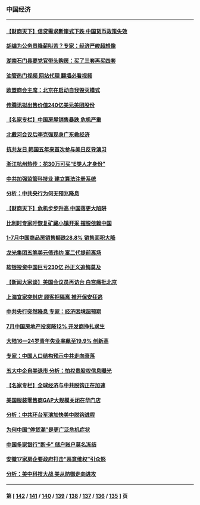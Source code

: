 ### 中国经济
---
#### [【财商天下】信贷需求断崖式下跌 中国货币政策失效](../../pages/ncid283/n13803974.md?08170845) 
#### [胡编为公务员降薪叫苦？专家：经济严峻超想像](../../pages/ncid283/n13803936.md?08170845) 
#### [湖南石门县要党官带头购房：买了三套再买四套](../../pages/ncid283/n13803897.md?08170845) 
#### [油管热门视频 网站代理 翻墙必看视频](http://209.222.30.114:81/youtube.html?08170845)
#### [欧盟商会主席：北京在启动自我毁灭模式](../../pages/ncid283/n13803322.md?08170845) 
#### [传腾讯拟出售价值240亿美元美团股份](../../pages/ncid283/n13803884.md?08170845) 
#### [【名家专栏】中国房屋销售暴跌 危机严重](../../pages/ncid283/n13803785.md?08170845) 
#### [北戴河会议后李克强现身广东救经济](../../pages/ncid283/n13803818.md?08170845) 
#### [抗共友日 韩国五年来首次参与美日反导演习](../../pages/ncid283/n13803746.md?08170845) 
#### [浙江杭州热传：花30万可买“E类人才身份”](../../pages/ncid283/n13803543.md?08170845) 
#### [中共加强监管科技业 建立算法注册系统](../../pages/ncid283/n13803459.md?08170845) 
#### [分析：中共央行为何无预兆降息](../../pages/ncid283/n13803221.md?08170845) 
#### [【财商天下】危机步步升高 中国落更大陷阱](../../pages/ncid283/n13803144.md?08170845) 
#### [比利时专家吁恢复矿藏小镇开采 摆脱依赖中国](../../pages/ncid283/n13803067.md?08170845) 
#### [1-7月中国商品房销售额跌28.8% 销售面积大降](../../pages/ncid283/n13802972.md?08170845) 
#### [龙光集团五笔美元债违约 富二代提前离场](../../pages/ncid283/n13803114.md?08170845) 
#### [软银投资中国巨亏230亿 孙正义追悔莫及](../../pages/ncid283/n13803078.md?08170845) 
#### [【新闻大家谈】美国会议员再访台 白宫痛批北京](../../pages/ncid283/n13803018.md?08170845) 
#### [上海宜家突封店 顾客拒隔离 推开保安狂逃](../../pages/ncid283/n13803058.md?08170845) 
#### [中共央行突然降息 专家：经济困境超预期](../../pages/ncid283/n13803016.md?08170845) 
#### [7月中国房地产投资降12%  开发商挣扎求生](../../pages/ncid283/n13802887.md?08170845) 
#### [大陆16—24岁青年失业率飙至19.9% 创新高](../../pages/ncid283/n13802859.md?08170845) 
#### [专家：中国人口结构预示中共走向衰落](../../pages/ncid283/n13802752.md?08170845) 
#### [五大中企自美退市 分析：怕权贵股权信息曝光](../../pages/ncid283/n13802666.md?08170845) 
#### [【名家专栏】全球经济与中共脱钩正在加速](../../pages/ncid283/n13802363.md?08170845) 
#### [美国服装零售商GAP大规模关闭在华门店](../../pages/ncid283/n13802574.md?08170845) 
#### [分析：中共环台军演加快美中脱钩进程](../../pages/ncid283/n13801526.md?08170845) 
#### [为何中国“停贷潮”是更广泛危机症状](../../pages/ncid283/n13800054.md?08170845) 
#### [中国多家银行“断卡” 储户账户莫名冻结](../../pages/ncid283/n13802243.md?08170845) 
#### [安徽17家房企要政府打击“恶意维权”引众怒](../../pages/ncid283/n13802030.md?08170845) 
#### [分析：美中科技大战 美从防御走向进攻](../../pages/ncid283/n13802014.md?08170845) 

---
#### 第 [ [142](./142.md?08170845) / [141](./141.md?08170845) / [140](./140.md?08170845) / [139](./139.md?08170845) / [138](./138.md?08170845) / [137](./137.md?08170845) / [136](./136.md?08170845) / [135](./135.md?08170845) ] 页
